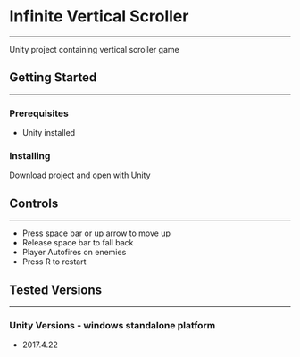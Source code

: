 # Infinite Vertical Scroller
---
Unity project containing vertical scroller game

## Getting Started
---
### Prerequisites

* Unity installed

### Installing

Download project and open with Unity

## Controls
---
* Press space bar or up arrow to move up
* Release space bar to fall back
* Player Autofires on enemies
* Press R to restart



## Tested Versions
---
### Unity Versions - windows standalone platform

* 2017.4.22